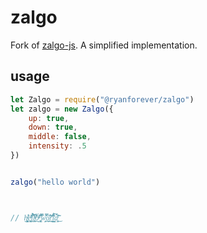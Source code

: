 # zalgo

Fork of [zalgo-js](https://github.com/casieber/zalgo-js). A simplified implementation.


## usage
```javascript
let Zalgo = require("@ryanforever/zalgo")
let zalgo = new Zalgo({
	up: true,
	down: true,
	middle: false,
	intensity: .5
})


zalgo("hello world")



// h̰̺͕͓͓̘ͨ͛͂ͥe̯͚̯̤͍ͪ̒̽̇ͥl̹̔̎́͊͛̓̓͢͝ļ̞̭ͧ̂ͮ̈͋̊̓o̻̤̱͊ͦ́̌ͮͯ͘ ̢͚͊͒̊͑̿̏ͅͅẁ̩͔̯̿̄̔̒̽͜õ͖̱̤͍̐͗̕͢͞r̨̰̰͊̔͐̒́̈́̾l͇͉̻͍͐̈́̐̎͐͘d̥̯̏̌ͥ̆̈͊̈͜



```
